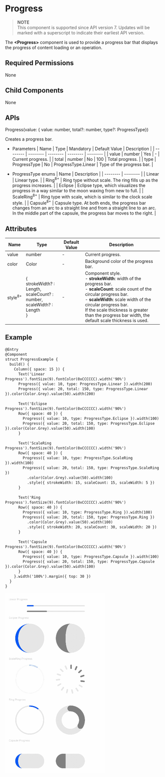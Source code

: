# Progress


> **NOTE**<br>
> This component is supported since API version 7. Updates will be marked with a superscript to indicate their earliest API version.


The **&lt;Progress&gt;** component is used to provide a progress bar that displays the progress of content loading or an operation.


## Required Permissions

None


## Child Components

None


## APIs

Progress(value: { value: number, total?: number, type?: ProgressType})

Creates a progress bar.

- Parameters
  | Name | Type | Mandatory | Default Value | Description |
  | -------- | -------- | -------- | -------- | -------- |
  | value | number | Yes | - | Current progress. |
  | total | number | No | 100 | Total progress. |
  | type | ProgressType | No | ProgressType.Linear | Type of the progress bar. |


- ProgressType enums
  | Name | Description |
  | -------- | -------- |
  | Linear | Linear type. |
  | Ring<sup>8+</sup> | Ring type without scale. The ring fills up as the progress increases. |
  | Eclipse | Eclipse type, which visualizes the progress in a way similar to the moon waxing from new to full. |
  | ScaleRing<sup>8+</sup> | Ring type with scale, which is similar to the clock scale style. |
  | Capsule<sup>8+</sup> | Capsule type. At both ends, the progress bar changes from an arc to a straight line and from a straight line to an arc. In the middle part of the capsule, the progress bar moves to the right. |


## Attributes

| Name | Type | Default Value | Description |
| -------- | -------- | -------- | -------- |
| value | number | - | Current progress. |
| color | Color | - | Background color of the progress bar. |
| style<sup>8+</sup> | {<br/>strokeWidth? : Length,<br/>scaleCount? : number,<br/>scaleWidth? : Length<br/>} | - | Component style.<br/>- **strokeWidth**: width of the progress bar.<br/>- **scaleCount**: scale count of the circular progress bar.<br/>- **scaleWidth**: scale width of the circular progress bar.<br/>If the scale thickness is greater than the progress bar width, the default scale thickness is used. |


## Example


```
@Entry
@Component
struct ProgressExample {
  build() {
    Column({ space: 15 }) {
      Text('Linear Progress').fontSize(9).fontColor(0xCCCCCC).width('90%')
      Progress({ value: 10, type: ProgressType.Linear }).width(200)
      Progress({ value: 20, total: 150, type: ProgressType.Linear }).color(Color.Grey).value(50).width(200)

      Text('Eclipse Progress').fontSize(9).fontColor(0xCCCCCC).width('90%')
      Row({ space: 40 }) {
        Progress({ value: 10, type: ProgressType.Eclipse }).width(100)
        Progress({ value: 20, total: 150, type: ProgressType.Eclipse }).color(Color.Grey).value(50).width(100)
      }

      Text('ScaleRing Progress').fontSize(9).fontColor(0xCCCCCC).width('90%')
      Row({ space: 40 }) {
        Progress({ value: 10, type: ProgressType.ScaleRing }).width(100)
        Progress({ value: 20, total: 150, type: ProgressType.ScaleRing })
          .color(Color.Grey).value(50).width(100)
          .style({ strokeWidth: 15, scaleCount: 15, scaleWidth: 5 })
      }

      Text('Ring Progress').fontSize(9).fontColor(0xCCCCCC).width('90%')
      Row({ space: 40 }) {
        Progress({ value: 10, type: ProgressType.Ring }).width(100)
        Progress({ value: 20, total: 150, type: ProgressType.Ring })
          .color(Color.Grey).value(50).width(100)
          .style({ strokeWidth: 20, scaleCount: 30, scaleWidth: 20 })
      }

      Text('Capsule Progress').fontSize(9).fontColor(0xCCCCCC).width('90%')
      Row({ space: 40 }) {
        Progress({ value: 10, type: ProgressType.Capsule }).width(100)
        Progress({ value: 20, total: 150, type: ProgressType.Capsule }).color(Color.Grey).value(50).width(100)
      }
    }.width('100%').margin({ top: 30 })
  }
}
```

![en-us_image_0000001212378432](figures/en-us_image_0000001212378432.gif)
